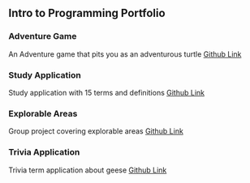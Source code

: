 ## Intro to Programming Portfolio

### Adventure Game
An Adventure game that pits you as an adventurous turtle
[Github Link](https://github.com/mcdonaldduncan/ProgrammingDM/tree/main/AdventureGameDM)

### Study Application
Study application with 15 terms and definitions
[Github Link](https://github.com/mcdonaldduncan/ProgrammingDM/tree/main/StudyApplicationV3)

### Explorable Areas
Group project covering explorable areas
[Github Link](https://github.com/mcdonaldduncan/ProgrammingDM/tree/main/GroupProject1)

### Trivia Application
Trivia term application about geese
[Github Link](https://github.com/mcdonaldduncan/ProgrammingDM/edit/gh-pages/index.md)




